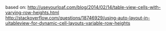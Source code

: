 based on: 
http://useyourloaf.com/blog/2014/02/14/table-view-cells-with-varying-row-heights.html
http://stackoverflow.com/questions/18746929/using-auto-layout-in-uitableview-for-dynamic-cell-layouts-variable-row-heights
